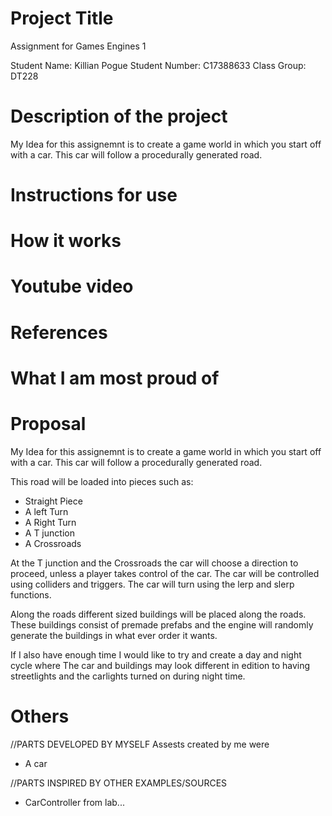 # Project Title
Assignment for Games Engines 1 

Student Name: Killian Pogue
Student Number: C17388633
Class Group: DT228

# Description of the project

My Idea for this assignemnt is to create a game world in which you start off with a car.
This car will follow a procedurally generated road. 



# Instructions for use



# How it works


# Youtube video

# References


# What I am most proud of


# Proposal
My Idea for this assignemnt is to create a game world in which you start off with a car.
This car will follow a procedurally generated road. 

This road will be loaded into pieces such as:
* Straight Piece
* A left Turn
* A Right Turn
* A T junction 
* A Crossroads

At the T junction and the Crossroads the car will choose a direction to proceed,
unless a player takes control of the car. The car will be controlled using colliders 
and triggers. The car will turn using the lerp and slerp functions. 


Along the roads different sized buildings
will be placed  along the roads. These buildings consist of premade prefabs and the 
engine will randomly generate the buildings in what ever order it wants.


If I also have enough time I would like to try and create a day and night cycle where
The car and buildings may look different in edition to having streetlights and the 
carlights turned on during night time.



# Others
//PARTS DEVELOPED BY MYSELF
Assests created by me were 
* A car

//PARTS INSPIRED BY OTHER EXAMPLES/SOURCES
* CarController from lab...







